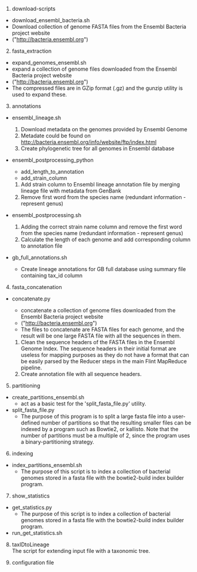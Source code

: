 1. download-scripts
  - download_ensembl_bacteria.sh 
  - Download collection of genome FASTA files from the Ensembl Bacteria project website
  - ("http://bacteria.ensembl.org")
  
2. fasta_extraction
  - expand_genomes_ensembl.sh
  - expand a collection of genome files downloaded from the Ensembl Bacteria project website 
  - ("http://bacteria.ensembl.org")
  - The compressed files are in GZip format (.gz) and the gunzip utility is used to expand these.
  
3. annotations

  - ensembl_lineage.sh
  	1) Download metadata on the genomes provided by Ensembl Genome
	2) Metadate could be found on http://bacteria.ensembl.org/info/website/ftp/index.html
	3) Create phylogenetic tree for all genomes in Ensembl database
	
  - ensembl_postprocessing_python
  	- add_length_to_annotation
	- add_strain_column
	1) Add strain column to Ensembl lineage annotation file by merging lineage file with metadata from GenBank
	2) Remove first word from the species name (redundant information - represent genus)

  - ensembl_postprocessing.sh
      1) Adding the correct strain name column and remove the first word from the species name 
        (redundant information - represent genus)
      2) Calculate the length of each genome and add corresponding column to annotation file
  - gb_full_annotations.sh
  	- Create lineage annotations for GB full database using summary file containing tax_id column
      
      
4. fasta_concatenation
  - concatenate.py
    - concatenate a collection of genome files downloaded from the Ensembl Bacteria project website
     - ("http://bacteria.ensembl.org")
    - The files to concatenate are FASTA files for each genome, and the result will be one large FASTA file with all the sequences in them.
    
    1)	Clean the sequence headers of the FASTA files in the Ensembl Genome Index.
 	The sequence headers in their initial format are useless for mapping purposes as they do not have a format
 	that can be easily parsed by the Reducer steps in the main Flint MapReduce pipeline.
    2)	Create annotation file with all sequence headers.

5. partitioning
  - create_partitions_ensembl.sh
    - act as a basic test for the 'split_fasta_file.py' utility.
  - split_fasta_file.py
    -  The purpose of this program is to split a large fasta file into a user-defined number of partitions so that
       the resulting smaller files can be indexed by a program such as Bowtie2, or kallisto.  Note that the number of
       partitions must be a multiple of 2, since the program uses a binary-partitioning strategy.

6. indexing
- index_partitions_ensembl.sh
  - The purpose of this script is to index a collection of bacterial genomes stored in a fasta file with the
  	bowtie2-build index builder program.
  
7. show_statistics
- get_statistics.py
  - The purpose of this script is to index a collection of bacterial genomes stored in a fasta file with the
	  bowtie2-build index builder program.
- run_get_statistics.sh
  
  
8. taxIDtoLineage  
The script for extending input file with a taxonomic tree.

9. configuration file
  
